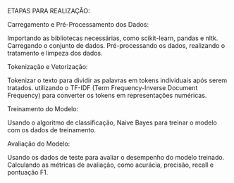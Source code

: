 ETAPAS PARA REALIZAÇÃO:


Carregamento e Pré-Processamento dos Dados:

Importando as bibliotecas necessárias, como scikit-learn, pandas e nltk.
Carregando o conjunto de dados.
Pré-processando os dados, realizando o tratamento e limpeza dos dados.


Tokenização e Vetorização:

Tokenizar o texto para dividir as palavras em tokens individuais após serem tratados.
utilizando o TF-IDF (Term Frequency-Inverse Document Frequency) para converter os tokens em representações numéricas.


Treinamento do Modelo:

Usando o algoritmo de classificação, Naive Bayes para treinar o modelo com os dados de treinamento.


Avaliação do Modelo:

Usando os dados de teste para avaliar o desempenho do modelo treinado.
Calculando as métricas de avaliação, como acurácia, precisão, recall e pontuação F1.

